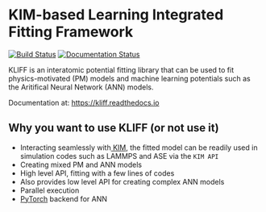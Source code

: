 # KIM-based Learning Integrated Fitting Framework

[![Build Status](https://travis-ci.com/mjwen/kliff.svg?branch=master)](https://travis-ci.com/mjwen/kliff)
[![Documentation Status](https://readthedocs.org/projects/kliff/badge/?version=latest)](https://kliff.readthedocs.io/en/latest/?badge=latest)


KLIFF is an interatomic potential fitting library that can be used to fit physics-motivated (PM) models and machine learning potentials such as the Aritifical Neural Network (ANN) models.

Documentation at: <https://kliff.readthedocs.io>

## Why you want to use KLIFF (or not use it)

- Interacting seamlessly with[ KIM](https://openkim.org), the fitted model can be readily used in simulation codes such as LAMMPS and ASE via the `KIM API`
- Creating mixed PM and ANN models
- High level API, fitting with a few lines of codes
- Also provides low level API for creating complex ANN models
- Parallel execution
- [PyTorch](https://pytorch.org) backend for ANN

